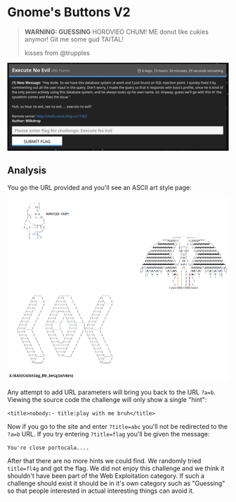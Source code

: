 
# Gnome's Buttons V2

> **WARNING: GUESSING**
> HOROVIEO CHUM! ME donut like cukies anymor! Git me some gud TAITAL!
>
> kisses from @trupples

![Screenshot](screenshot.png)

## Analysis

You go the URL provided and you'll see an ASCII art style page:

![Page](screenshot-site.png)

Any attempt to add URL parameters will bring you back to the URL `?a=b`. Viewing
the source code the challenge will only show a single "hint":

```
<title>nobody:- title:play with me bruh</title>
```

Now if you go to the site and enter `?title=abc` you'll not be redirected to the
`?a=b` URL. If you try entering `?title=flag` you'll be given the message:

```
You're close portocala....
```

After that there are no more hints we could find. We randomly tried `title=fl4g`
and got the flag. We did not enjoy this challenge and we think it shouldn't have
been part of the Web Exploitation category. If such a challenge should exist it
should be in it's own category such as "Guessing" so that people interested in
actual interesting things can avoid it.

